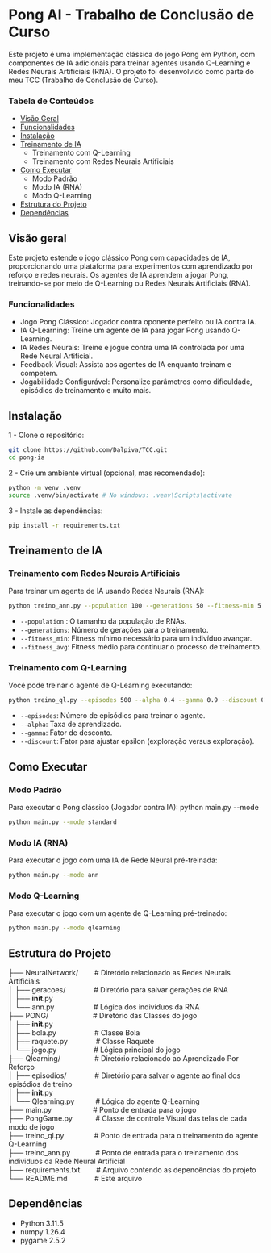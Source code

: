 # Pong AI - Trabalho de Conclusão de Curso
Este projeto é uma implementação clássica do jogo Pong em Python, com componentes de IA adicionais para treinar agentes usando Q-Learning e Redes Neurais Artificiais (RNA). O projeto foi desenvolvido como parte do meu TCC (Trabalho de Conclusão de Curso).

### Tabela de Conteúdos

- [Visão Geral](https://github.com/Dalpiva/TCC?tab=readme-ov-file#vis%C3%A3o-geral)
- [Funcionalidades](https://github.com/Dalpiva/TCC?tab=readme-ov-file#funcionalidades)
- [Instalação](https://github.com/Dalpiva/TCC?tab=readme-ov-file#instala%C3%A7%C3%A3o)
- [Treinamento de IA](https://github.com/Dalpiva/TCC?tab=readme-ov-file#treinamento-de-ia)
    - Treinamento com Q-Learning
    - Treinamento com Redes Neurais Artificiais
- [Como Executar](https://github.com/Dalpiva/TCC?tab=readme-ov-file#como-executar)
    - Modo Padrão
    - Modo IA (RNA)
    - Modo Q-Learning
- [Estrutura do Projeto](https://github.com/Dalpiva/TCC?tab=readme-ov-file#estrutura-do-projeto)
- [Dependências](https://github.com/Dalpiva/TCC?tab=readme-ov-file#depend%C3%AAncias)

## Visão geral

Este projeto estende o jogo clássico Pong com capacidades de IA, proporcionando uma plataforma para experimentos com aprendizado por reforço e redes neurais. Os agentes de IA aprendem a jogar Pong, treinando-se por meio de Q-Learning ou Redes Neurais Artificiais (RNA).

### Funcionalidades 
- Jogo Pong Clássico: Jogador contra oponente perfeito ou IA contra IA.
- IA Q-Learning: Treine um agente de IA para jogar Pong usando Q-Learning.
- IA Redes Neurais: Treine e jogue contra uma IA controlada por uma Rede Neural Artificial.
- Feedback Visual: Assista aos agentes de IA enquanto treinam e competem.
- Jogabilidade Configurável: Personalize parâmetros como dificuldade, episódios de treinamento e muito mais.

## Instalação
1 - Clone o repositório:
```bash
git clone https://github.com/Dalpiva/TCC.git
cd pong-ia
```
2 - Crie um ambiente virtual (opcional, mas recomendado):
```bash
python -m venv .venv
source .venv/bin/activate # No windows: .venv\Scripts\activate
```
3 - Instale as dependências:
```bash
pip install -r requirements.txt
```

## Treinamento de IA
### Treinamento com Redes Neurais Artificiais
Para treinar um agente de IA usando Redes Neurais (RNA):

```bash
python treino_ann.py --population 100 --generations 50 --fitness-min 5 --fitness-avg 15
```
- `--population` : O tamanho da população de RNAs.
- `--generations`: Número de gerações para o treinamento.
- `--fitness_min`: Fitness mínimo necessário para um indivíduo avançar.
- `--fitness_avg`: Fitness médio para continuar o processo de treinamento.

### Treinamento com Q-Learning
Você pode treinar o agente de Q-Learning executando:
```bash
python treino_ql.py --episodes 500 --alpha 0.4 --gamma 0.9 --discount 0.0001
```

- `--episodes`: Número de episódios para treinar o agente.
- `--alpha`: Taxa de aprendizado.
- `--gamma`: Fator de desconto.
- `--discount`: Fator para ajustar epsilon (exploração versus exploração).

## Como Executar
### Modo Padrão
Para executar o Pong clássico (Jogador contra IA):
python main.py --mode 
```bash
python main.py --mode standard
```

### Modo IA (RNA)
Para executar o jogo com uma IA de Rede Neural pré-treinada:
```bash
python main.py --mode ann
```

### Modo Q-Learning
Para executar o jogo com um agente de Q-Learning pré-treinado:
```bash
python main.py --mode qlearning
```

## Estrutura do Projeto
├── NeuralNetwork/&emsp;&emsp; # Diretório relacionado as Redes Neurais Artificiais<br/>
│   ├── geracoes/&emsp;&emsp;&emsp;&emsp;# Diretório para salvar gerações de RNA <br/>
│   ├── __init__.py<br/>
│   └── ann.py&emsp;&emsp;&emsp;&emsp; &emsp; # Lógica dos individuos da RNA <br /> 
├── PONG/&emsp;&emsp;&emsp;&emsp;&emsp;&emsp; # Diretório das Classes do jogo<br/>
│   ├── __init__.py<br/>
│   ├── bola.py &emsp; &emsp; &emsp; &emsp; # Classe Bola <br/>
│   ├── raquete.py&emsp;&emsp;&emsp;&emsp;# Classe Raquete <br/>
│   └── jogo.py&emsp;&emsp;&emsp;&emsp;&emsp; # Lógica principal do jogo <br/>
├── Qlearning/&emsp;&emsp; &emsp; &emsp; # Diretório relacionado ao Aprendizado Por Reforço<br/>
│   ├── episodios/&emsp;&emsp;&emsp;&emsp;# Diretório para salvar o agente ao final dos episódios de treino<br/>
│   ├── __init__.py<br/>
│   └── Qlearning.py&emsp;&emsp;&emsp;# Lógica do agente Q-Learning <br/>
├── main.py &emsp;&emsp;&emsp;&emsp; &emsp; # Ponto de entrada para o jogo <br/>
├── PongGame.py &emsp;&emsp;&emsp;# Classe de controle Visual das telas de cada modo de jogo <br/>
├── treino_ql.py &emsp;&emsp;&emsp;&emsp;# Ponto de entrada para o treinamento do agente Q-Learning <br/>
├── treino_ann.py &emsp;&emsp;&emsp; # Ponto de entrada para o treinamento dos individuos da Rede Neural Artificial <br/>
├── requirements.txt &emsp;&emsp;# Arquivo contendo as depencências do projeto <br/>
└── README.md &emsp; &emsp; &emsp;# Este arquivo <br/>

## Dependências
- Python 3.11.5
- numpy 1.26.4
- pygame 2.5.2
